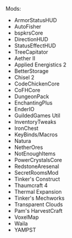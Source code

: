 Mods:

- ArmorStatusHUD
- AutoFisher
- bspkrsCore
- DirectionHUD
- StatusEffectHUD
- TreeCapitator
- Aether II
- Applied Energistics 2 
- BetterStorage
- Chisel 2 
- CodeChickenCore
- CoFHCore
- DungeonPack
- EnchantingPlus
- EnderIO
- GuildedGames Util
- InventoryTweaks
- IronChest
- KeyBinds/Macros
- Natura
- NetherOres
- NotEnoughItems
- PowerCrystalsCore
- RedstoneAresenal
- SecretRoomsMod
- Tinker's Construct
- Thaumcraft 4
- Thermal Expansion
- Tinker's Mechworks
- Transparent Clouds
- Pam's HarvestCraft
- VoxelMap
- Waila
- YAMPST
